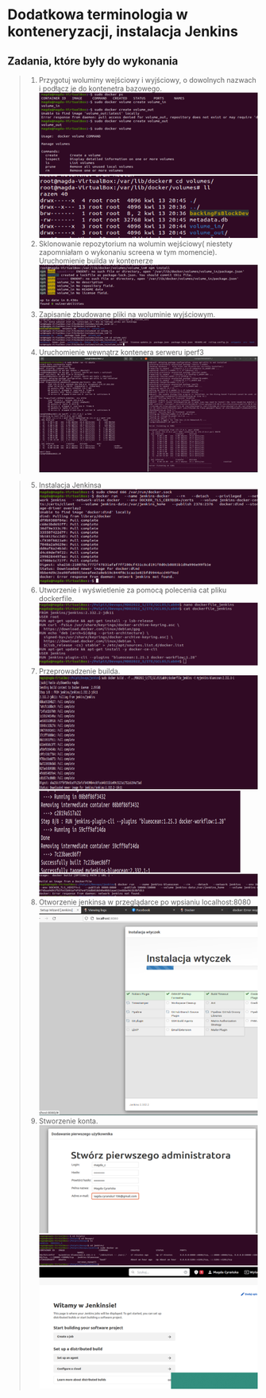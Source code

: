 # Dodatkowa terminologia w konteneryzacji, instalacja Jenkins

## Zadania, które były do wykonania

>1. Przygotuj woluminy wejściowy i wyjściowy, o dowolnych nazwach i podłącz je do kontenetra bazowego.
![Screen1](1.png)
![Ss2](2.png)
>2. Sklonowanie repozytorium na wolumin wejściowy( niestety zapomniałam o wykonaniu screena w tym momencie). Uruchomienie builda w kontenerze
![ss3](3.png)
>3. Zapisanie zbudowane pliki na woluminie wyjściowym.
![ss4](4.png)
>4. Uruchomienie wewnątrz kontenera serweru iperf3
![ss5](5.png)

>5. Instalacja Jenkinsa
![ss6](6.png)
>6. Utworzenie i wyświetlenie za pomocą polecenia cat pliku dockerfile.
![ss7](9.png)
>7. Przeprowadzenie builda.
![ss8](10.png)
![ss9](11.png)
![ss10](14.png)
>8. Otworzenie jenkinsa w przeglądarce po wpsianiu localhost:8080
![ss11](15.png)
>9. Stworzenie konta.
![ss12](16.png)
![ss14](18.png)
![ss13](17.png)



